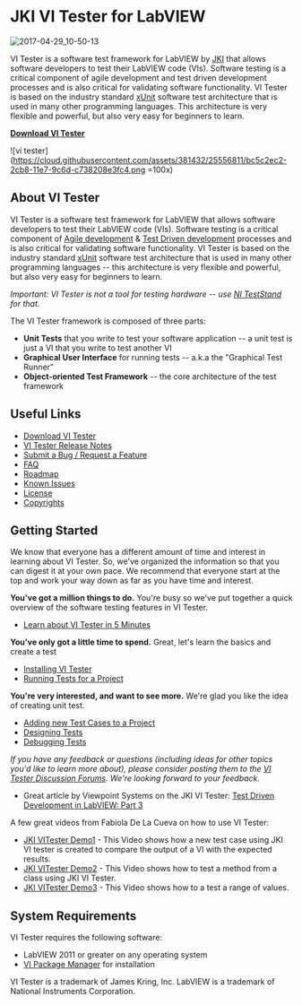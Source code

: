 # JKI VI Tester for LabVIEW

![2017-04-29_10-50-13](https://cloud.githubusercontent.com/assets/381432/25557598/a56f55a2-2cc9-11e7-872d-9a1648e82a8a.png)

VI Tester is a software test framework for LabVIEW by [JKI](http://jki.net) that allows software developers to test their LabVIEW code (VIs). Software testing is a critical component of agile development and test driven development processes and is also critical for validating software functionality. VI Tester is based on the industry standard [xUnit](http://en.wikipedia.org/wiki/XUnit) software test architecture that is used in many other programming languages. This architecture is very flexible and powerful, but also very easy for beginners to learn.

**[Download VI Tester](https://vipm.jki.net/package/jki_labs_tool_vi_tester)**

![vi tester](https://cloud.githubusercontent.com/assets/381432/25556811/bc5c2ec2-2cb8-11e7-9c6d-c738208e3fc4.png  =100x)

About VI Tester
---------------
VI Tester is a software test framework for LabVIEW that allows software developers to test their LabVIEW code (VIs). Software testing is a critical component of [Agile development](http://en.wikipedia.org/wiki/Agile_software_development) & [Test Driven development](http://en.wikipedia.org/wiki/Test-driven_development) processes and is also critical for validating software functionality. VI Tester is based on the industry standard [xUnit](http://en.wikipedia.org/wiki/XUnit) software test architecture that is used in many other programming languages -- this architecture is very flexible and powerful, but also very easy for beginners to learn.

*Important: VI Tester is not a tool for testing hardware -- use [NI TestStand](http://www.ni.com/teststand/) for that.*

The VI Tester framework is composed of three parts:

- **Unit Tests** that you write to test your software application -- a unit test is just a VI that you write to test another VI
- **Graphical User Interface** for running tests -- a.k.a the "Graphical Test Runner"
- **Object-oriented Test Framework** -- the core architecture of the test framework

## Useful Links ##

- [Download VI Tester](https://vipm.jki.net/package/jki_labs_tool_vi_tester)
- [VI Tester Release Notes](http://forums.jkisoft.com/index.php?showtopic=1024)
- [Submit a Bug / Request a Feature](https://github.com/JKISoftware/JKI-VI-Tester/issues)
- [FAQ](http://forums.jkisoft.com/index.php?showtopic=968)
- [Roadmap](http://forums.jkisoft.com/index.php?showtopic=986%22)
- [Known Issues](http://forums.jkisoft.com/index.php?showtopic=1003)
- [License](https://github.com/JKISoftware/JKI-VI-Tester/blob/master/LICENSE)
- [Copyrights](http://forums.jkisoft.com/index.php?showtopic=964)

## Getting Started ##

We know that everyone has a different amount of time and interest in learning about VI Tester. So, we've organized the information so that you can digest it at your own pace. We recommend that everyone start at the top and work your way down as far as you have time and interest.

**You've got a million things to do.**
You're busy so we've put together a quick overview of the software testing features in VI Tester.

 - [Learn about VI Tester in 5 Minutes](http://forums.jkisoft.com/index.php?showtopic=973)

**You've only got a little time to spend.**
Great, let's learn the basics and create a test

 - [Installing VI Tester](http://forums.jkisoft.com/index.php?showtopic=967)
 - [Running Tests for a Project](http://forums.jkisoft.com/index.php?showtopic=974)

**You're very interested, and want to see more.**
We're glad you like the idea of creating unit test.

 - [Adding new Test Cases to a Project](http://forums.jkisoft.com/index.php?showtopic=979&st=0)
 - [Designing Tests](http://forums.jkisoft.com/index.php?showtopic=978)
 - [Debugging Tests](http://forums.jkisoft.com/index.php?showtopic=980)

*If you have any feedback or questions (including ideas for other topics you'd like to learn more about), please consider posting them to the [VI Tester Discussion Forums](http://forums.jki.net/forum/51-vi-tester/). We're looking forward to your feedback.*

 - Great article by Viewpoint Systems on the JKI VI Tester: [Test Driven Development in LabVIEW: Part 3](http://www.viewpointusa.com/newsletter/2009_february/newsletter_2009_FebTDD.php)

A few great videos from Fabiola De La Cueva on how to use VI Tester:

- [JKI VITester Demo1](https://www.youtube.com/watch?v=Ec1GOY_Cgxc) - This Video shows how a new test case using JKI VI tester is created to compare the output of a VI with the expected results.
- [JKI VITester Demo2](https://www.youtube.com/watch?v=YYPlYCnSLYo) - This Video shows how to test a method from a class using JKI VI Tester.
- [JKI VITester Demo3](https://www.youtube.com/watch?v=CfVnYtBEqAE) - This Video shows how to a test a range of values.

## System Requirements ##
VI Tester requires the following software:

- LabVIEW 2011 or greater on any operating system
- [VI Package Manager](http://vipm.jki.net) for installation


VI Tester is a trademark of James Kring, Inc. LabVIEW is a trademark of National Instruments Corporation.
